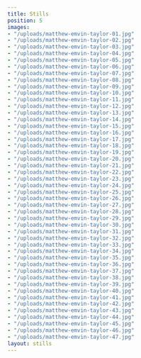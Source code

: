 ```yaml
---
title: Stills
position: 5
images:
- "/uploads/matthew-emvin-taylor-01.jpg"
- "/uploads/matthew-emvin-taylor-02.jpg"
- "/uploads/matthew-emvin-taylor-03.jpg"
- "/uploads/matthew-emvin-taylor-04.jpg"
- "/uploads/matthew-emvin-taylor-05.jpg"
- "/uploads/matthew-emvin-taylor-06.jpg"
- "/uploads/matthew-emvin-taylor-07.jpg"
- "/uploads/matthew-emvin-taylor-08.jpg"
- "/uploads/matthew-emvin-taylor-09.jpg"
- "/uploads/matthew-emvin-taylor-10.jpg"
- "/uploads/matthew-emvin-taylor-11.jpg"
- "/uploads/matthew-emvin-taylor-12.jpg"
- "/uploads/matthew-emvin-taylor-13.jpg"
- "/uploads/matthew-emvin-taylor-14.jpg"
- "/uploads/matthew-emvin-taylor-15.jpg"
- "/uploads/matthew-emvin-taylor-16.jpg"
- "/uploads/matthew-emvin-taylor-17.jpg"
- "/uploads/matthew-emvin-taylor-18.jpg"
- "/uploads/matthew-emvin-taylor-19.jpg"
- "/uploads/matthew-emvin-taylor-20.jpg"
- "/uploads/matthew-emvin-taylor-21.jpg"
- "/uploads/matthew-emvin-taylor-22.jpg"
- "/uploads/matthew-emvin-taylor-23.jpg"
- "/uploads/matthew-emvin-taylor-24.jpg"
- "/uploads/matthew-emvin-taylor-25.jpg"
- "/uploads/matthew-emvin-taylor-26.jpg"
- "/uploads/matthew-emvin-taylor-27.jpg"
- "/uploads/matthew-emvin-taylor-28.jpg"
- "/uploads/matthew-emvin-taylor-29.jpg"
- "/uploads/matthew-emvin-taylor-30.jpg"
- "/uploads/matthew-emvin-taylor-31.jpg"
- "/uploads/matthew-emvin-taylor-32.jpg"
- "/uploads/matthew-emvin-taylor-33.jpg"
- "/uploads/matthew-emvin-taylor-34.jpg"
- "/uploads/matthew-emvin-taylor-35.jpg"
- "/uploads/matthew-emvin-taylor-36.jpg"
- "/uploads/matthew-emvin-taylor-37.jpg"
- "/uploads/matthew-emvin-taylor-38.jpg"
- "/uploads/matthew-emvin-taylor-39.jpg"
- "/uploads/matthew-emvin-taylor-40.jpg"
- "/uploads/matthew-emvin-taylor-41.jpg"
- "/uploads/matthew-emvin-taylor-42.jpg"
- "/uploads/matthew-emvin-taylor-43.jpg"
- "/uploads/matthew-emvin-taylor-44.jpg"
- "/uploads/matthew-emvin-taylor-45.jpg"
- "/uploads/matthew-emvin-taylor-46.jpg"
- "/uploads/matthew-emvin-taylor-47.jpg"
layout: stills
---
```


